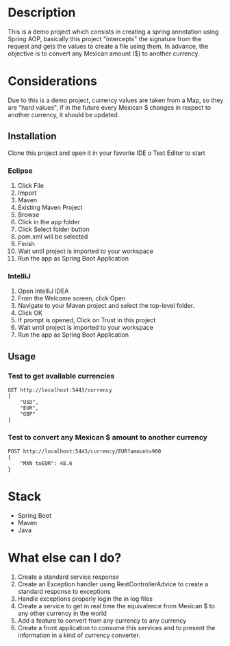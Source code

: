 # Description

This is a demo project which consists in creating a spring annotation using Spring AOP, basically this project "intercepts" the signature from the request and gets the values to create a file using them.
In advance, the objective is to convert any Mexican amount ($) to another currency.


# Considerations

Due to this is a demo project, currency values are taken from a Map, so they are "hard values", if in the future every Mexican $ changes in respect to another currency, it should be updated.


## Installation

Clone this project and open it in your favorite IDE o Text Editor to start

### Eclipse
1. Click File
2. Import
3. Maven
4. Existing Maven Project
5. Browse
6. Click in the app folder
7. Click Select folder button
8. pom.xml will be selected
9. Finish
10. Wait until project is imported to your workspace
11. Run the app as Spring Boot Application

### IntelliJ

1. Open IntelliJ IDEA
2. From the Welcome screen, click Open
3. Navigate to your Maven project and select the top-level folder.
4. Click OK
5. If prompt is opened, Click on Trust in this project
6. Wait until project is imported to your workspace
7. Run the app as Spring Boot Application


## Usage

### Test to get available currencies

```
GET http://localhost:5443/currency
[
    "USD",
    "EUR",
    "GBP"
]
```

### Test to convert any Mexican $ amount to another currency

```
POST http://localhost:5443/currency/EUR?amount=900
{
    "MXN toEUR": 48.6
}
```

# Stack
- Spring Boot
- Maven
- Java

# What else can I do?

1. Create a standard service response
2. Create an Exception handler using RestControllerAdvice to create a standard response to exceptions
3. Handle exceptions properly login the in log files
4. Create a service to get in real time the equivalence from Mexican $ to any other currency in the world
5. Add a feature to convert from any currency to any currency
6. Create a front application to consume this services and to present the information in a kind of currency converter.